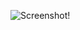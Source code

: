 ![Screenshot!](https://user-images.githubusercontent.com/108528356/194774119-496bdd12-60b4-415e-a98d-e82be3de0823.png)